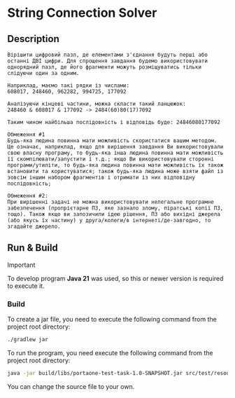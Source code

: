 # String Connection Solver

## Description
```
Вірішити цифровий пазл, де елементами з'єднання будуть перші або останні ДВІ цифри. Для спрощення завдання будемо використовувати однорядний пазл, де його фрагменти можуть розміщуватись тільки слідуючи один за одним.

Наприклад, маємо такі рядки із числами:
608017, 248460, 962282, 994725, 177092

Аналізуючи кінцеві частини, можна скласти такий ланцюжок:
248460 & 608017 & 177092 -> 2484(60)80(17)7092

Таким чином найбільша послідовність і відповідь буде: 24846080177092

Обмеження #1
Будь-яка людина повинна мати можливість скористатися вашим методом.
Це означає, наприклад, якщо для вирішення завдання Ви використовували свою власну програму, то будь-яка інша людина повинна мати можливість її скомпілювати/запустити і т.д.; якщо Ви використовували сторонні програми/утиліти, то будь-яка людина повинна мати можливість їх також встановити та користуватися; також будь-яка людина може взяти файл із зовсім іншим набором фрагментів і отримати із них відповідну послідовність;
   
Обмеження #2:
При вирішенні задачі не можна використовувати нелегальне програмне забезпечення (пропрієтарне ПЗ, яке зазнало злому, піратські копії ПЗ, тощо). Також якщо ви запозичили ідею рішення, ПЗ або вихідні джерела (або якусь їх частину) у друга/колеги/в інтернеті/де-завгодно, то згадайте джерело.
```

## Run & Build
> [!IMPORTANT]
> To develop program **Java 21** was used, so this or newer version is required to execute it.

### Build

To create a jar file, you need to execute the following command from the project root directory:
```bash
./gradlew jar
```

To run the program, you need execute the following command from the project root directory:
```bash
java -jar build/libs/portaone-test-task-1.0-SNAPSHOT.jar src/test/resources/source.txt
```
You can change the source file to your own.
